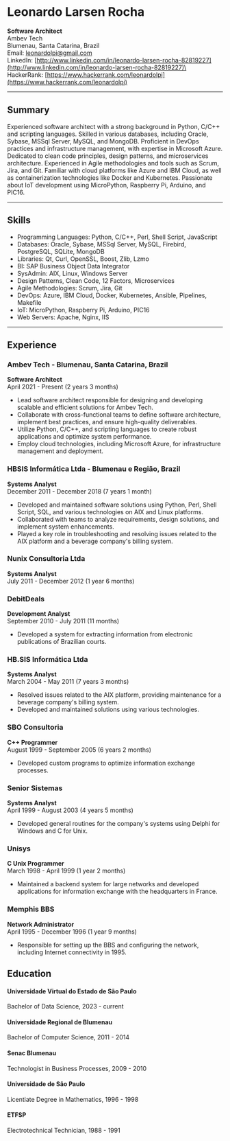 # Leonardo Larsen Rocha

**Software Architect**\
Ambev Tech\
Blumenau, Santa Catarina, Brazil\
Email: leonardolpi@gmail.com\
LinkedIn: [http://www.linkedin.com/in/leonardo-larsen-rocha-82819227](http://www.linkedin.com/in/leonardo-larsen-rocha-82819227)\
HackerRank: [https://www.hackerrank.com/leonardolpi](https://www.hackerrank.com/leonardolpi)

---

## Summary

Experienced software architect with a strong background in Python, C/C++ and scripting languages. Skilled in various databases, including Oracle, Sybase, MSSql Server, MySQL, and MongoDB. Proficient in DevOps practices and infrastructure management, with expertise in Microsoft Azure. Dedicated to clean code principles, design patterns, and microservices architecture. Experienced in Agile methodologies and tools such as Scrum, Jira, and Git. Familiar with cloud platforms like Azure and IBM Cloud, as well as containerization technologies like Docker and Kubernetes. Passionate about IoT development using MicroPython, Raspberry Pi, Arduino, and PIC16.

---

## Skills

- Programming Languages: Python, C/C++, Perl, Shell Script, JavaScript
- Databases: Oracle, Sybase, MSSql Server, MySQL, Firebird, PostgreSQL, SQLite, MongoDB
- Libraries: Qt, Curl, OpenSSL, Boost, Zlib, Lzmo
- BI: SAP Business Object Data Integrator
- SysAdmin: AIX, Linux, Windows Server
- Design Patterns, Clean Code, 12 Factors, Microservices
- Agile Methodologies: Scrum, Jira, Git
- DevOps: Azure, IBM Cloud, Docker, Kubernetes, Ansible, Pipelines, Makefile
- IoT: MicroPython, Raspberry Pi, Arduino, PIC16
- Web Servers: Apache, Nginx, IIS

---

## Experience

### Ambev Tech - Blumenau, Santa Catarina, Brazil

**Software Architect**\
April 2021 - Present (2 years 3 months)

- Lead software architect responsible for designing and developing scalable and efficient solutions for Ambev Tech.
- Collaborate with cross-functional teams to define software architecture, implement best practices, and ensure high-quality deliverables.
- Utilize Python, C/C++, and scripting languages to create robust applications and optimize system performance.
- Employ cloud technologies, including Microsoft Azure, for infrastructure management and deployment.

### HBSIS Informática Ltda - Blumenau e Região, Brazil

**Systems Analyst**\
December 2011 - December 2018 (7 years 1 month)

- Developed and maintained software solutions using Python, Perl, Shell Script, SQL, and various technologies on AIX and Linux platforms.
- Collaborated with teams to analyze requirements, design solutions, and implement system enhancements.
- Played a key role in troubleshooting and resolving issues related to the AIX platform and a beverage company's billing system.

### Nunix Consultoria Ltda

**Systems Analyst**\
July 2011 - December 2012 (1 year 6 months)


### DebitDeals

**Development Analyst**\
September 2010 - July 2011 (11 months)

- Developed a system for extracting information from electronic publications of Brazilian courts.

### HB.SIS Informática Ltda

**Systems Analyst**\
March 2004 - May 2011 (7 years 3 months)

- Resolved issues related to the AIX platform, providing maintenance for a beverage company's billing system.
- Developed and maintained solutions using various technologies.

### SBO Consultoria

**C++ Programmer**\
August 1999 - September 2005 (6 years 2 months)

- Developed custom programs to optimize information exchange processes.

### Senior Sistemas

**Systems Analyst**\
April 1999 - August 2003 (4 years 5 months)

- Developed general routines for the company's systems using Delphi for Windows and C for Unix.

### Unisys

**C Unix Programmer**\
March 1998 - April 1999 (1 year 2 months)

- Maintained a backend system for large networks and developed applications for information exchange with the headquarters in France.

### Memphis BBS

**Network Administrator**\
April 1995 - December 1996 (1 year 9 months)

- Responsible for setting up the BBS and configuring the network, including Internet connectivity in 1995.

## Education

#### Universidade Virtual do Estado de São Paulo

Bachelor of Data Science, 2023 - current

#### Universidade Regional de Blumenau

Bachelor of Computer Science, 2011 - 2014

#### Senac Blumenau

Technologist in Business Processes, 2009 - 2010

#### Universidade de São Paulo

Licentiate Degree in Mathematics, 1996 - 1998

#### ETFSP

Electrotechnical Technician, 1988 - 1991
